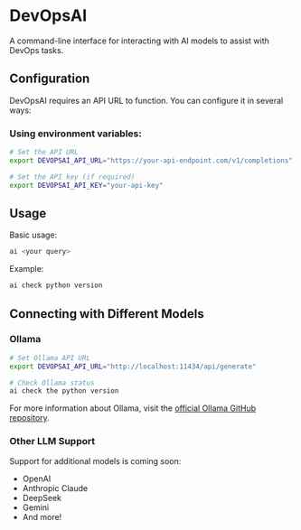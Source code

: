 # DevOpsAI

A command-line interface for interacting with AI models to assist with DevOps tasks.

## Configuration

DevOpsAI requires an API URL to function. You can configure it in several ways:

### Using environment variables:

```bash
# Set the API URL
export DEVOPSAI_API_URL="https://your-api-endpoint.com/v1/completions"

# Set the API key (if required)
export DEVOPSAI_API_KEY="your-api-key"
```

## Usage

Basic usage:
```bash
ai <your query>
```

Example:
```bash
ai check python version
```

## Connecting with Different Models

### Ollama
```bash
# Set Ollama API URL
export DEVOPSAI_API_URL="http://localhost:11434/api/generate"

# Check Ollama status
ai check the python version
```

For more information about Ollama, visit the [official Ollama GitHub repository](https://github.com/ollama/ollama/blob/main/README.md).

### Other LLM Support

Support for additional models is coming soon:
- OpenAI
- Anthropic Claude
- DeepSeek
- Gemini
- And more!
